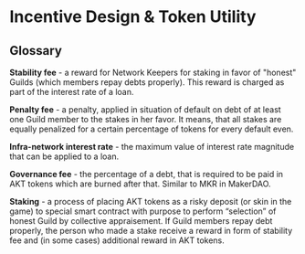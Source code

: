 # Incentive Design & Token Utility


## Glossary


**Stability fee** - a reward for Network Keepers for staking in favor of "honest" Guilds (which members repay debts properly). This reward is charged as part of the interest rate of a loan.


**Penalty fee** - a penalty, applied in situation of default on debt of at least one Guild member to the stakes in her favor. It means, that all stakes are equally penalized for a certain percentage of tokens for every default even.


**Infra-network interest rate** - the maximum value of interest rate magnitude that can be applied to a loan.


**Governance fee** - the percentage of a debt, that is required to be paid in AKT tokens which are burned after that. Similar to MKR in MakerDAO.


**Staking**  - a process of placing AKT tokens as a risky deposit (or skin in the game) to special smart contract with purpose to perform “selection” of honest Guild by collective appraisement. If Guild members repay debt properly, the person who made a stake receive a reward in form of stability fee and (in some cases) additional reward in AKT tokens.



## 